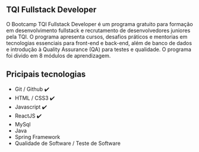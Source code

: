 ## TQI Fullstack Developer  

O Bootcamp TQI Fullstack Developer é um programa gratuito para formação em desenvolvimento fullstack e recrutamento de desenvolvedores juniores pela TQI. O programa apresenta cursos, desafios práticos e mentorias em tecnologias essenciais para front-end e back-end, além de banco de dados e introdução à Quality Assurance (QA) para testes e qualidade. O programa foi divido em 8 módulos de aprendizagem.

## Pricipais tecnologias

* Git / Github :heavy_check_mark:
* HTML  / CSS3 :heavy_check_mark:
* Javascript :heavy_check_mark:
* ReactJS :heavy_check_mark:
* MySql
* Java
* Spring Framework
* Qualidade de Software / Teste de Software



